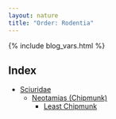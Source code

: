 ```yaml
---
layout: nature
title: "Order: Rodentia"
---
```


{% include blog_vars.html %}

## Index
* [Sciuridae]({{site.url}}/nature/animalia/chordata/mammalia/rodentia/sciuridae.html)
  * [Neotamias (Chipmunk)]({{site.url}}/nature/animalia/chordata/mammalia/rodentia/sciuridae/neotamias.html)
    * [Least Chipmunk]({{site.url}}/nature/animalia/chordata/mammalia/rodentia/sciuridae/neotamias/least_chipmunk.html)


